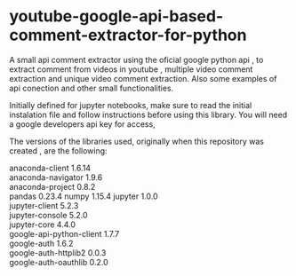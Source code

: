 # youtube-google-api-based-comment-extractor-for-python
A small api comment extractor using the oficial google python api , to extract comment from videos in youtube , 
multiple video comment extraction and unique video comment extraction. Also some examples of api conection and other
small functionalities.


Initially defined for jupyter notebooks, make sure to read the initial instalation file and follow instructions 
before using this library. You will need a google developers api key for access, 


The versions of the libraries used, originally when this repository was created , are the following:

anaconda-client                    1.6.14   
anaconda-navigator                 1.9.6    
anaconda-project                   0.8.2     
pandas                             0.23.4 
numpy                              1.15.4 
jupyter                            1.0.0    
jupyter-client                     5.2.3    
jupyter-console                    5.2.0    
jupyter-core                       4.4.0  
google-api-python-client           1.7.7    
google-auth                        1.6.2    
google-auth-httplib2               0.0.3    
google-auth-oauthlib               0.2.0 
